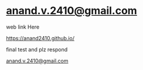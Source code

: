 # anand.v.2410@gmail.com

web link Here

https://anand2410.github.io/

final test and plz respond


anand.v.2410@gmail.com
